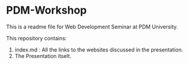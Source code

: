 # PDM-Workshop
This is a readme file for Web Development Seminar at PDM University.

This repository contains:
1) index.md : All the links to the websites discussed in the presentation.
2) The Presentation itselt.
